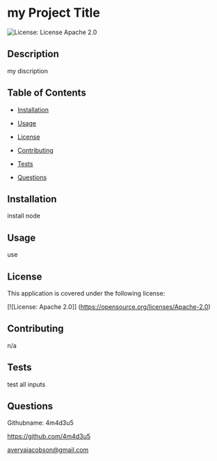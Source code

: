 # my Project Title 
  
  ![License: License Apache 2.0](https://img.shields.io/badge/License-Apache_2.0-blue.svg)

## Description
  my discription 
  
## Table of Contents 
  
  - [Installation](#installation)
  
  - [Usage](#usage)
  
  - [License](#license)
  
  - [Contributing](#contributing)
  
  - [Tests](#tests)
  
  - [Questions](#questions)
  
  ## Installation 
  install node  
  
  ## Usage 
  use
  
  ## License
  This application is covered under the following license: 
  
  [![License: Apache 2.0]] (https://opensource.org/licenses/Apache-2.0)
  
  ## Contributing 
  n/a
  
  ## Tests 
  test all inputs
  
  ## Questions
  Githubname: 4m4d3u5
  
  https://github.com/4m4d3u5
  
  averyajacobson@gmail.com
  
  